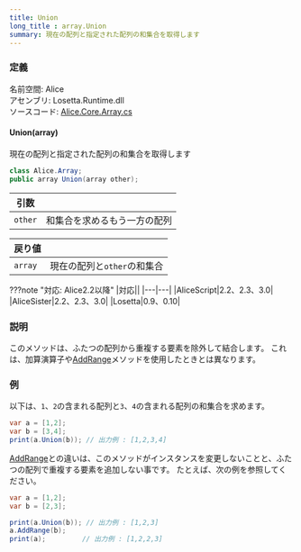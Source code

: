 ```yaml
---
title: Union
long_title : array.Union
summary: 現在の配列と指定された配列の和集合を取得します
---
```


### 定義
名前空間: Alice<br/>
アセンブリ: Losetta.Runtime.dll<br/>
ソースコード: [Alice.Core.Array.cs](https://github.com/WSOFT-Project/Losetta/blob/master/Losetta.Runtime/Core/Extension/Alice.Core.Array.cs)

#### Union(array)

現在の配列と指定された配列の和集合を取得します

```cs title="AliceScript"
class Alice.Array;
public array Union(array other);
```

|引数| |
|-|-|
|`other`|和集合を求めるもう一方の配列|

|戻り値| |
|-|-|
|`array`|現在の配列と`other`の和集合|

???note "対応: Alice2.2以降"
    |対応||
    |---|---|
    |AliceScript|2.2、2.3、3.0|
    |AliceSister|2.2、2.3、3.0|
    |Losetta|0.9、0.10|

### 説明
このメソッドは、ふたつの配列から重複する要素を除外して結合します。
これは、加算演算子や[AddRange](./addrange.md)メソッドを使用したときとは異なります。

### 例
以下は、`1`、`2`の含まれる配列と`3`、`4`の含まれる配列の和集合を求めます。

```cs title="AliceScript"
var a = [1,2];
var b = [3,4];
print(a.Union(b)); // 出力例 : [1,2,3,4]
```

[AddRange](./addrange.md)との違いは、このメソッドがインスタンスを変更しないことと、ふたつの配列で重複する要素を追加しない事です。
たとえば、次の例を参照してください。

```cs title="AliceScript"
var a = [1,2];
var b = [2,3];

print(a.Union(b)); // 出力例 : [1,2,3]
a.AddRange(b);
print(a);         // 出力例 : [1,2,2,3]
```